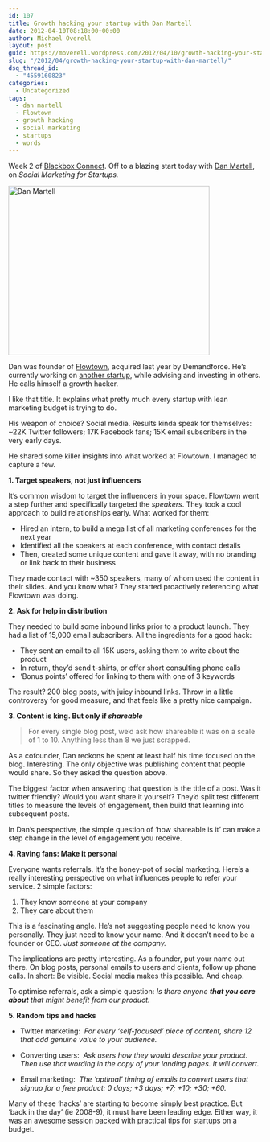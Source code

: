 ```yaml
---
id: 107
title: Growth hacking your startup with Dan Martell
date: 2012-04-10T08:18:00+00:00
author: Michael Overell
layout: post
guid: https://moverell.wordpress.com/2012/04/10/growth-hacking-your-startup-with-dan-martell
slug: "/2012/04/growth-hacking-your-startup-with-dan-martell/"
dsq_thread_id:
  - "4559160823"
categories:
  - Uncategorized
tags:
  - dan martell
  - Flowtown
  - growth hacking
  - social marketing
  - startups
  - words
---
```

Week 2 of <a href="http://blackbox.vc/" title="Blackbox Connect" target="_blank">Blackbox Connect</a>. Off to a blazing start today with <a href="http://www.danmartell.com/" title="Dan Martell" target="_blank">Dan Martell</a>, on _Social Marketing for Startups._

<img align="middle" alt="Dan Martell" height="337" src="https://i2.wp.com/40.media.tumblr.com/tumblr_m2982pfqD51r5o6bio1_500.jpg?resize=400%2C337" width="400" data-recalc-dims="1" />

Dan was founder of <a href="http://www.flowtown.com/blog/" title="Flowtown" target="_blank">Flowtown</a>, acquired last year by Demandforce. He&rsquo;s currently working on <a href="http://clarity.fm/getnotified" title="Clarity.fm" target="_blank">another startup</a>, while advising and investing in others. He calls himself a growth hacker.

I like that title. It explains what pretty much every startup with lean marketing budget is trying to do.

His weapon of choice? Social media. Results kinda speak for themselves: ~22K Twitter followers; 17K Facebook fans; 15K email subscribers in the very early days.

He shared some killer insights into what worked at Flowtown. I managed to capture a few. <!-- more -->

**1. Target speakers, not just influencers**

It&rsquo;s common wisdom to target the influencers in your space. Flowtown went a step further and specifically targeted the _speakers_. They took a cool approach to build relationships early. What worked for them:

  * Hired an intern, to build a mega list of all marketing conferences for the next year
  * Identified all the speakers at each conference, with contact details
  * Then, created some unique content and gave it away, with no branding or link back to their business

They made contact with ~350 speakers, many of whom used the content in their slides. And you know what? They started proactively referencing what Flowtown was doing. 

**2. Ask for help in distribution**

They needed to build some inbound links prior to a product launch. They had a list of 15,000 email subscribers. All the ingredients for a good hack:

  * They sent an email to all 15K users, asking them to write about the product
  * In return, they&rsquo;d send t-shirts, or offer short consulting phone calls
  * &lsquo;Bonus points&rsquo; offered for linking to them with one of 3 keywords

The result? 200 blog posts, with juicy inbound links. Throw in a little controversy for good measure, and that feels like a pretty nice campaign.

**3. Content is king. But only if _shareable_**

> For every single blog post, we&rsquo;d ask how shareable it was on a scale of 1 to 10. Anything less than 8 we just scrapped.

As a cofounder, Dan reckons he spent at least half his time focused on the blog. Interesting. The only objective was publishing content that people would share. So they asked the question above.

The biggest factor when answering that question is the title of a post. Was it twitter friendly? Would you want share it yourself? They&rsquo;d split test different titles to measure the levels of engagement, then build that learning into subsequent posts.

In Dan&rsquo;s perspective, the simple question of &#8216;how shareable is it&rsquo; can make a step change in the level of engagement you receive.

**4. Raving fans: Make it personal**

Everyone wants referrals. It&rsquo;s the honey-pot of social marketing. Here&rsquo;s a really interesting perspective on what influences people to refer your service. 2 simple factors:

  1. They know someone at your company
  2. They care about them

This is a fascinating angle. He&rsquo;s not suggesting people need to know you personally. They just need to know your name. And it doesn&rsquo;t need to be a founder or CEO. _Just someone at the company._ 

The implications are pretty interesting. As a founder, put your name out there. On blog posts, personal emails to users and clients, follow up phone calls. In short: Be visible. Social media makes this possible. And cheap.

To optimise referrals, ask a simple question: _Is there anyone **that you care about** that might benefit from our product._

**5. Random tips and hacks**

  * Twitter marketing:  _For every &#8216;self-focused&rsquo; piece of content, share 12 that add genuine value to your audience._

  * Converting users:  _Ask users how they would describe your product. Then use that wording in the copy of your landing pages. It will convert._

  * Email marketing:  _The &#8216;optimal&rsquo; timing of emails to convert users that signup for a free product: 0 days; +3 days; +7; +10; +30; +60._

Many of these &#8216;hacks&rsquo; are starting to become simply best practice. But &#8216;back in the day&rsquo; (ie 2008-9), it must have been leading edge. Either way, it was an awesome session packed with practical tips for startups on a budget. 
